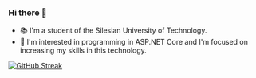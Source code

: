 ### Hi there 👋
- :books: I'm a student of the Silesian University of Technology. 
- :information_desk_person: I'm interested in programming in ASP.NET Core and I'm focused on increasing my skills in this technology.

[![GitHub Streak](https://github-readme-streak-stats.herokuapp.com?user=ketiovv&theme=dark&hide_border=true&date_format=M%20j%5B%2C%20Y%5D)](https://git.io/streak-stats)
